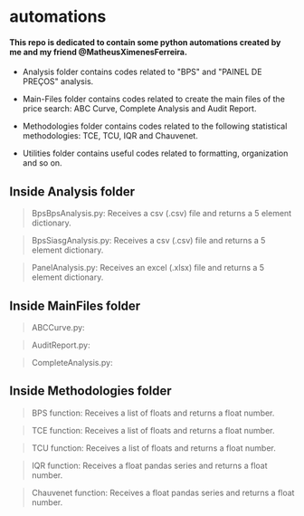 # automations

#### This repo is dedicated to contain some python automations created by me and my friend @MatheusXimenesFerreira.

- Analysis folder contains codes related to "BPS" and "PAINEL DE PREÇOS" analysis.

- Main-Files folder contains codes related to create the main files of the price search: ABC Curve, Complete Analysis and Audit Report.

- Methodologies folder contains codes related to the following statistical methodologies: TCE, TCU, IQR and Chauvenet.

- Utilities folder contains useful codes related to formatting, organization and so on.

## Inside Analysis folder

> BpsBpsAnalysis.py: Receives a csv (.csv) file and returns a 5 element dictionary.

> BpsSiasgAnalysis.py: Receives a csv (.csv) file and returns a 5 element dictionary.

> PanelAnalysis.py: Receives an excel (.xlsx) file and returns a 5 element dictionary.

## Inside MainFiles folder

> ABCCurve.py: 

> AuditReport.py: 

> CompleteAnalysis.py: 

## Inside Methodologies folder

> BPS function: Receives a list of floats and returns a float number.

> TCE function: Receives a list of floats and returns a float number.

> TCU function: Receives a list of floats and returns a float number.

> IQR function: Receives a float pandas series and returns a float number.

> Chauvenet function: Receives a float pandas series and returns a float number.